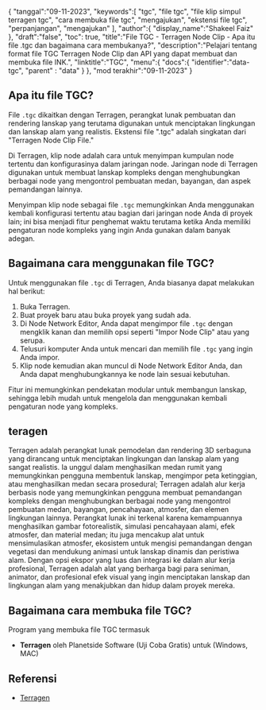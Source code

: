{
"tanggal":"09-11-2023",
   "keywords":[
"tgc",
"file tgc",
"file klip simpul terragen tgc",
"cara membuka file tgc",
"mengajukan",
"ekstensi file tgc",
"perpanjangan",
"mengajukan"
],
   "author":{
"display_name":"Shakeel Faiz"
},
"draft":"false",
"toc": true,
"title":"File TGC - Terragen Node Clip - Apa itu file .tgc dan bagaimana cara membukanya?",
   "description":"Pelajari tentang format file TGC Terragen Node Clip dan API yang dapat membuat dan membuka file INK.",
"linktitle":"TGC",
   "menu":{
      "docs":{
         "identifier":"data-tgc",
"parent" : "data"
}
},
"mod terakhir":"09-11-2023"
}

## Apa itu file TGC?

File `.tgc` dikaitkan dengan Terragen, perangkat lunak pembuatan dan rendering lanskap yang terutama digunakan untuk menciptakan lingkungan dan lanskap alam yang realistis. Ekstensi file ".tgc" adalah singkatan dari "Terragen Node Clip File."

Di Terragen, klip node adalah cara untuk menyimpan kumpulan node tertentu dan konfigurasinya dalam jaringan node. Jaringan node di Terragen digunakan untuk membuat lanskap kompleks dengan menghubungkan berbagai node yang mengontrol pembuatan medan, bayangan, dan aspek pemandangan lainnya.

Menyimpan klip node sebagai file `.tgc` memungkinkan Anda menggunakan kembali konfigurasi tertentu atau bagian dari jaringan node Anda di proyek lain; ini bisa menjadi fitur penghemat waktu terutama ketika Anda memiliki pengaturan node kompleks yang ingin Anda gunakan dalam banyak adegan.

## Bagaimana cara menggunakan file TGC?

Untuk menggunakan file `.tgc` di Terragen, Anda biasanya dapat melakukan hal berikut:

1. Buka Terragen.
2. Buat proyek baru atau buka proyek yang sudah ada.
3. Di Node Network Editor, Anda dapat mengimpor file `.tgc` dengan mengklik kanan dan memilih opsi seperti "Impor Node Clip" atau yang serupa.
4. Telusuri komputer Anda untuk mencari dan memilih file `.tgc` yang ingin Anda impor.
5. Klip node kemudian akan muncul di Node Network Editor Anda, dan Anda dapat menghubungkannya ke node lain sesuai kebutuhan.

Fitur ini memungkinkan pendekatan modular untuk membangun lanskap, sehingga lebih mudah untuk mengelola dan menggunakan kembali pengaturan node yang kompleks.

## teragen

Terragen adalah perangkat lunak pemodelan dan rendering 3D serbaguna yang dirancang untuk menciptakan lingkungan dan lanskap alam yang sangat realistis. Ia unggul dalam menghasilkan medan rumit yang memungkinkan pengguna membentuk lanskap, mengimpor peta ketinggian, atau menghasilkan medan secara prosedural; Terragen adalah alur kerja berbasis node yang memungkinkan pengguna membuat pemandangan kompleks dengan menghubungkan berbagai node yang mengontrol pembuatan medan, bayangan, pencahayaan, atmosfer, dan elemen lingkungan lainnya. Perangkat lunak ini terkenal karena kemampuannya menghasilkan gambar fotorealistik, simulasi pencahayaan alami, efek atmosfer, dan material medan; itu juga mencakup alat untuk mensimulasikan atmosfer, ekosistem untuk mengisi pemandangan dengan vegetasi dan mendukung animasi untuk lanskap dinamis dan peristiwa alam. Dengan opsi ekspor yang luas dan integrasi ke dalam alur kerja profesional, Terragen adalah alat yang berharga bagi para seniman, animator, dan profesional efek visual yang ingin menciptakan lanskap dan lingkungan alam yang menakjubkan dan hidup dalam proyek mereka.

## Bagaimana cara membuka file TGC?

Program yang membuka file TGC termasuk

- **Terragen** oleh Planetside Software (Uji Coba Gratis) untuk (Windows, MAC)

## Referensi
* [Terragen](https://en.wikipedia.org/wiki/Terragen)
